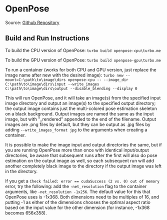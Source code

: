 # OpenPose

Source: [Github Repository](https://github.com/CMU-Perceptual-Computing-Lab/openpose)

## Build and Run Instructions

To build the CPU version of OpenPose:
`turbo build openpose-cpu\turbo.me`

To build the GPU version of OpenPose:
`turbo build openpose-gpu\turbo.me`

To run a container (works for both CPU and GPU version, just replace the image name after new with the desired image):
`turbo new --mount=C:\path\to\image\dirs openpose-cpu -- --image_dir C:\path\to\image\dirs\input --write_images C:\path\to\image\dirs\output --disable_blending --display 0`

This will run OpenPose, and it will take an image(s) from the specified input image directory and output an image(s) to the specified output directory; the output image contains just the multi-colored pose estimation skeleton on a black background. Output images are named the same as the input image, but with "_rendered" appended to the end of the filename. Output images are .png files by default, but they can be output as .jpg files by adding `--write_images_format jpg` to the arguments when creating a container.

It is possible to make the image input and output directories the same, but if you are running OpenPose more than once with identical input/output directories, be aware that subsequent runs after the first will also do pose estimation on the output image as well, so each subsequent run will add another completely black image to the directory if the output image was left in the directory.

If you get a `Check failed: error == cudaSuccess (2 vs. 0) out of memory` error, try the following: add the `-net_resolution` flag to the container arguments, like `-net_resolution -1x256`. The default value for this that OpenPose uses is -1x368. Both dimensions need to be multiples of 16, and putting -1 as either of the dimensions chooses the optimal aspect ratio based on the input value for the other dimension (for instance, -1x368 becomes 656x358).
